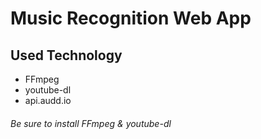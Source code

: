 ﻿# Music Recognition Web App
 
 ##  Used Technology
 - FFmpeg
 - youtube-dl
 - api.audd.io
 
 ###### Be sure to install FFmpeg & youtube-dl

